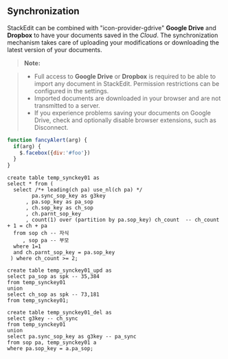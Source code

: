 Synchronization
-------------------

StackEdit can be combined with "icon-provider-gdrive" **Google Drive** and <i class="icon-provider-dropbox"></i> **Dropbox** to have your documents saved in the *Cloud*. The synchronization mechanism takes care of uploading your modifications or downloading the latest version of your documents.

> **Note:**

> - Full access to **Google Drive** or **Dropbox** is required to be able to import any document in StackEdit. Permission restrictions can be configured in the settings.
> - Imported documents are downloaded in your browser and are not transmitted to a server.
> - If you experience problems saving your documents on Google Drive, check and optionally disable browser extensions, such as Disconnect.

```javascript
function fancyAlert(arg) {
  if(arg) {
    $.facebox({div:'#foo'})
  }
}
```

```plsql
create table temp_synckey01 as
select * from (
  select /*+ leading(ch pa) use_nl(ch pa) */
        pa.sync_sop_key as g3key
      , pa.sop_key as pa_sop
      , ch.sop_key as ch_sop
      , ch.parnt_sop_key
      , count(1) over (partition by pa.sop_key) ch_count  -- ch_count + 1 = ch + pa
  from sop ch -- 자식
     , sop pa -- 부모
  where 1=1
  and ch.parnt_sop_key = pa.sop_key
 ) where ch_count >= 2;
 
create table temp_synckey01_upd as
select pa_sop as spk -- 35,384
from temp_synckey01
union
select ch_sop as spk -- 73,181
from temp_synckey01;

create table temp_synckey01_del as
select g3key -- ch_sync
from temp_synckey01
union
select pa.sync_sop_key as g3key -- pa_sync  
from sop pa, temp_synckey01 a
where pa.sop_key = a.pa_sop;


```
